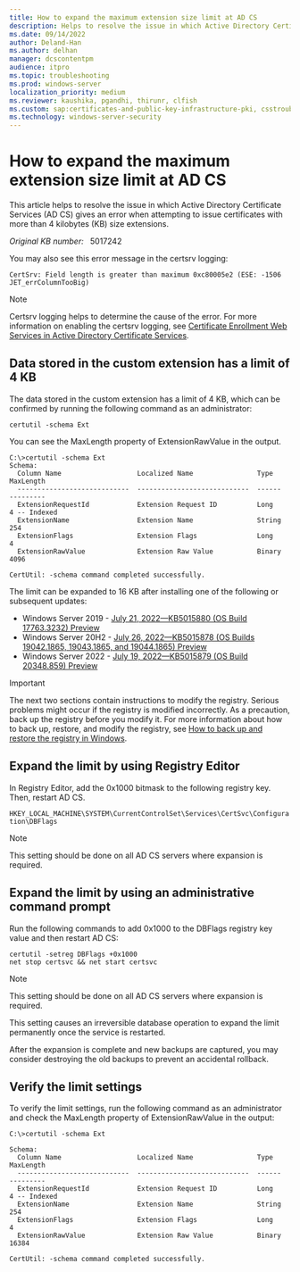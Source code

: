 ```yaml
---
title: How to expand the maximum extension size limit at AD CS
description: Helps to resolve the issue in which Active Directory Certificate Services (AD CS) gives an error when attempting to issue certificates with more than 4 kilobytes (KB) size extensions.
ms.date: 09/14/2022
author: Deland-Han
ms.author: delhan
manager: dcscontentpm
audience: itpro
ms.topic: troubleshooting
ms.prod: windows-server
localization_priority: medium
ms.reviewer: kaushika, pgandhi, thirunr, clfish
ms.custom: sap:certificates-and-public-key-infrastructure-pki, csstroubleshoot
ms.technology: windows-server-security
---
```

# How to expand the maximum extension size limit at AD CS

This article helps to resolve the issue in which Active Directory Certificate Services (AD CS) gives an error when attempting to issue certificates with more than 4 kilobytes (KB) size extensions.

_Original KB number:_ &nbsp; 5017242

You may also see this error message in the certsrv logging:

```output
CertSrv: Field length is greater than maximum 0xc80005e2 (ESE: -1506 JET_errColumnTooBig)
```

> [!NOTE]
> Certsrv logging helps to determine the cause of the error. For more information on enabling the certsrv logging, see [Certificate Enrollment Web Services in Active Directory Certificate Services](https://social.technet.microsoft.com/wiki/contents/articles/7734.certificate-enrollment-web-services-in-active-directory-certificate-services.aspx#Certsrv_Logging).

## Data stored in the custom extension has a limit of 4 KB

The data stored in the custom extension has a limit of 4 KB, which can be confirmed by running the following command as an administrator:

```console
certutil -schema Ext
```

You can see the MaxLength property of ExtensionRawValue in the output.

```output
C:\>certutil -schema Ext
Schema:
  Column Name                   Localized Name                Type    MaxLength
  ----------------------------  ----------------------------  ------  ---------
  ExtensionRequestId            Extension Request ID          Long    4 -- Indexed
  ExtensionName                 Extension Name                String  254
  ExtensionFlags                Extension Flags               Long    4
  ExtensionRawValue             Extension Raw Value           Binary  4096

CertUtil: -schema command completed successfully.
```

The limit can be expanded to 16 KB after installing one of the following or subsequent updates:

- Windows Server 2019 - [July 21, 2022—KB5015880 (OS Build 17763.3232) Preview](https://support.microsoft.com/topic/july-21-2022-kb5015880-os-build-17763-3232-preview-1c984723-cdf0-4a24-9a4f-5df11d3024a1)
- Windows Server 20H2 - [July 26, 2022—KB5015878 (OS Builds 19042.1865, 19043.1865, and 19044.1865) Preview](https://support.microsoft.com/topic/july-26-2022-kb5015878-os-builds-19042-1865-19043-1865-and-19044-1865-preview-549f5551-fcc5-4fee-8811-c5df12e04d40)
- Windows Server 2022 - [July 19, 2022—KB5015879 (OS Build 20348.859) Preview](https://support.microsoft.com/topic/july-19-2022-kb5015879-os-build-20348-859-preview-be3951fb-2229-48f7-971c-830745931979)

> [!IMPORTANT]
> The next two sections contain instructions to modify the registry. Serious problems might occur if the registry is modified incorrectly. As a precaution, back up the registry before you modify it. For more information about how to back up, restore, and modify the registry, see [How to back up and restore the registry in Windows](https://support.microsoft.com/topic/how-to-back-up-and-restore-the-registry-in-windows-855140ad-e318-2a13-2829-d428a2ab0692).

## Expand the limit by using Registry Editor

In Registry Editor, add the 0x1000 bitmask to the following registry key. Then, restart AD CS.

`HKEY_LOCAL_MACHINE\SYSTEM\CurrentControlSet\Services\CertSvc\Configuration\DBFlags`

> [!NOTE]
> This setting should be done on all AD CS servers where expansion is required.

## Expand the limit by using an administrative command prompt

Run the following commands to add 0x1000 to the DBFlags registry key value and then restart AD CS:

```console
certutil -setreg DBFlags +0x1000
net stop certsvc && net start certsvc
```

> [!NOTE]
> This setting should be done on all AD CS servers where expansion is required.
>
> This setting causes an irreversible database operation to expand the limit permanently once the service is restarted.
>
> After the expansion is complete and new backups are captured, you may consider destroying the old backups to prevent an accidental rollback.

## Verify the limit settings

To verify the limit settings, run the following command as an administrator and check the MaxLength property of ExtensionRawValue in the output:

```output
C:\>certutil -schema Ext

Schema:
  Column Name                   Localized Name                Type    MaxLength
  ----------------------------  ----------------------------  ------  ---------
  ExtensionRequestId            Extension Request ID          Long    4 -- Indexed
  ExtensionName                 Extension Name                String  254
  ExtensionFlags                Extension Flags               Long    4
  ExtensionRawValue             Extension Raw Value           Binary  16384

CertUtil: -schema command completed successfully.
```
